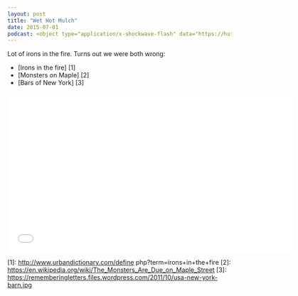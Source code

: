```yaml
---
layout: post
title: "Wet Hot Mulch"
date: 2015-07-01
podcast: <object type="application/x-shockwave-flash" data="https://huffduffer.com/flash/player.swf?soundFile=http://traffic.libsyn.com/willsankey/Hot_Wet_Mulch.mp3" width="290" height="24"><param name="movie" value="https://huffduffer.com/flash/player.swf?soundFile=http://traffic.libsyn.com/willsankey/Hot_Wet_Mulch.mp3" /><param name="wmode" value="transparent" /><audio src="http://traffic.libsyn.com/willsankey/Hot_Wet_Mulch.mp3" controls preload="none"><a href="https://huffduffer.com/wsankey/251981">Hot Wet Mulch on Huffduffer</a></audio></object>
---
```


Lot of irons in the fire. Turns out we were both wrong:

* [Irons in the fire] [1]
* [Monsters on Maple] [2]
* [Bars of New York] [3]

<iframe style="border: none" src="//html5-player.libsyn.com/embed/episode/id/3697032/height/360/width/640/theme/standard/direction/no/autoplay/no/autonext/no/thumbnail/yes/preload/no/no_addthis/no/" height="360" width="640" scrolling="no"  allowfullscreen webkitallowfullscreen mozallowfullscreen oallowfullscreen msallowfullscreen></iframe>

[1]: http://www.urbandictionary.com/define php?term=irons+in+the+fire
[2]: https://en.wikipedia.org/wiki/The_Monsters_Are_Due_on_Maple_Street
[3]: https://rememberingletters.files.wordpress.com/2011/10/usa-new-york-barn.jpg






